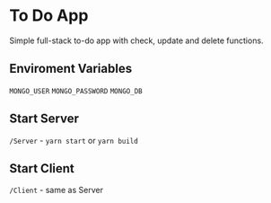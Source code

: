 # To Do App

Simple full-stack to-do app with check, update and delete functions.

## Enviroment Variables

``MONGO_USER`` ``MONGO_PASSWORD`` ``MONGO_DB``

## Start Server

``/Server`` - ``yarn start`` or ``yarn build``

## Start Client

``/Client`` - same as Server
